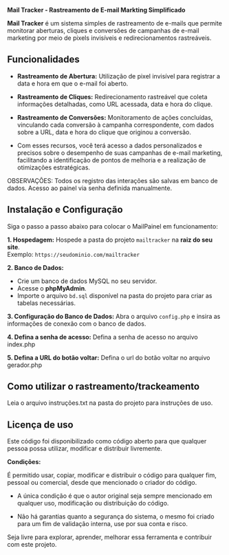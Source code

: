 **Mail Tracker - Rastreamento de E-mail Markting Simplificado**

**Mail Tracker** é um sistema simples de rastreamento de e-mails que permite monitorar aberturas, cliques e conversões de campanhas de e-mail marketing por meio de pixels invisíveis e redirecionamentos rastreáveis.

## Funcionalidades

- **Rastreamento de Abertura:** Utilização de pixel invisível para registrar a data e hora em que o e-mail foi aberto.
- **Rastreamento de Cliques:** Redirecionamento rastreável que coleta informações detalhadas, como URL acessada, data e hora do clique.
- **Rastreamento de Conversões:** Monitoramento de ações concluídas, vinculando cada conversão à campanha correspondente, com dados sobre a URL, data e hora do clique que originou a conversão.

- Com esses recursos, você terá acesso a dados personalizados e precisos sobre o desempenho de suas campanhas de e-mail marketing, facilitando a identificação de pontos de melhoria e a realização de otimizações estratégicas.

OBSERVAÇÕES:
Todos os registro das interações são salvas em banco de dados.
Acesso ao painel via senha definida manualmente.

## Instalação e Configuração

Siga o passo a passo abaixo para colocar o MailPainel em funcionamento:

**1. Hospedagem:**
Hospede a pasta do projeto `mailtracker` na **raiz do seu site**.  
Exemplo: `https://seudominio.com/mailtracker`

**2. Banco de Dados:**
- Crie um banco de dados MySQL no seu servidor.
- Acesse o **phpMyAdmin**.
- Importe o arquivo `bd.sql` disponível na pasta do projeto para criar as tabelas necessárias.

**3. Configuração do Banco de Dados:**
Abra o arquivo `config.php` e insira as informações de conexão com o banco de dados.

**4. Defina a senha de acesso:**
Defina a senha de acesso no arquivo index.php

**5. Defina a URL do botão voltar:**
Defina o url do botão voltar no arquivo gerador.php

## Como utilizar o rastreamento/trackeamento
Leia o arquivo instruções.txt na pasta do projeto para instruções de uso.

## Licença de uso
Este código foi disponibilizado como código aberto para que qualquer pessoa possa utilizar, modificar e distribuir livremente.

**Condições:**

É permitido usar, copiar, modificar e distribuir o código para qualquer fim, pessoal ou comercial, desde que mencionado o criador do código.

- A única condição é que o autor original seja sempre mencionado em qualquer uso, modificação ou distribuição do código.

- Não há garantias quanto a segurança do sistema, o mesmo foi criado para um fim de validação interna, use por sua conta e risco.

Seja livre para explorar, aprender, melhorar essa ferramenta e contribuir com este projeto.
